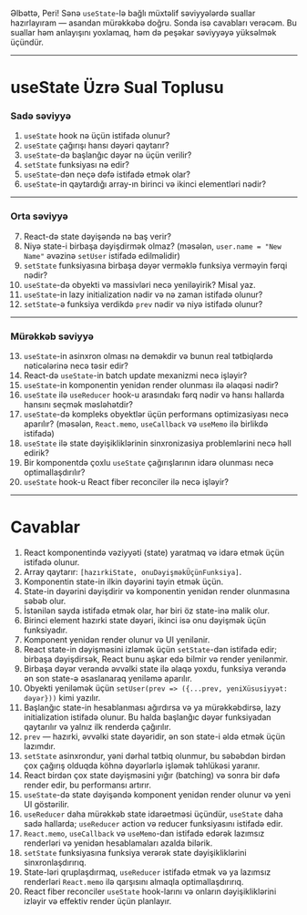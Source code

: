 Əlbəttə, Peri! Sənə `useState`-lə bağlı müxtəlif səviyyələrdə suallar hazırlayıram — asandan mürəkkəbə doğru. Sonda isə cavabları verəcəm. Bu suallar həm anlayışını yoxlamaq, həm də peşəkar səviyyəyə yüksəlmək üçündür.

---

# useState Üzrə Sual Toplusu

### Sadə səviyyə

1. `useState` hook nə üçün istifadə olunur?
2. `useState` çağırışı hansı dəyəri qaytarır?
3. `useState`-də başlanğıc dəyər nə üçün verilir?
4. `setState` funksiyası nə edir?
5. `useState`-dən neçə dəfə istifadə etmək olar?
6. `useState`-in qaytardığı array-ın birinci və ikinci elementləri nədir?

---

### Orta səviyyə

7. React-də state dəyişəndə nə baş verir?
8. Niyə state-i birbaşa dəyişdirmək olmaz? (məsələn, `user.name = "New Name"` əvəzinə `setUser` istifadə edilməlidir)
9. `setState` funksiyasına birbaşa dəyər verməklə funksiya verməyin fərqi nədir?
10. `useState`-də obyekti və massivləri necə yeniləyirik? Misal yaz.
11. `useState`-in lazy initialization nədir və nə zaman istifadə olunur?
12. `setState`-ə funksiya verdikdə `prev` nədir və niyə istifadə olunur?

---

### Mürəkkəb səviyyə

13. `useState`-in asinxron olması nə deməkdir və bunun real tətbiqlərdə nəticələrinə necə təsir edir?
14. React-də `useState`-in batch update mexanizmi necə işləyir?
15. `useState`-in komponentin yenidən render olunması ilə əlaqəsi nədir?
16. `useState` ilə `useReducer` hook-u arasındakı fərq nədir və hansı hallarda hansını seçmək məsləhətdir?
17. `useState`-də kompleks obyektlər üçün performans optimizasiyası necə aparılır? (məsələn, `React.memo`, `useCallback` və `useMemo` ilə birlikdə istifadə)
18. `useState` ilə state dəyişikliklərinin sinxronizasiya problemlərini necə həll edirik?
19. Bir komponentdə çoxlu `useState` çağırışlarının idarə olunması necə optimallaşdırılır?
20. `useState` hook-u React fiber reconciler ilə necə işləyir?

---

# Cavablar

1. React komponentində vəziyyəti (state) yaratmaq və idarə etmək üçün istifadə olunur.
2. Array qaytarır: `[hazırkiState, onuDəyişməkÜçünFunksiya]`.
3. Komponentin state-in ilkin dəyərini təyin etmək üçün.
4. State-in dəyərini dəyişdirir və komponentin yenidən render olunmasına səbəb olur.
5. İstənilən sayda istifadə etmək olar, hər biri öz state-inə malik olur.
6. Birinci element hazırki state dəyəri, ikinci isə onu dəyişmək üçün funksiyadır.
7. Komponent yenidən render olunur və UI yenilənir.
8. React state-in dəyişməsini izləmək üçün `setState`-dən istifadə edir; birbaşa dəyişdirsək, React bunu aşkar edə bilmir və render yenilənmir.
9. Birbaşa dəyər verəndə əvvəlki state ilə əlaqə yoxdu, funksiya verəndə ən son state-ə əsaslanaraq yeniləmə aparılır.
10. Obyekti yeniləmək üçün `setUser(prev => ({...prev, yeniXüsusiyyət: dəyər}))` kimi yazılır.
11. Başlanğıc state-in hesablanması ağırdırsa və ya mürəkkəbdirsə, lazy initialization istifadə olunur. Bu halda başlanğıc dəyər funksiyadan qaytarılır və yalnız ilk renderdə çağırılır.
12. `prev` — hazırki, əvvəlki state dəyəridir, ən son state-i əldə etmək üçün lazımdır.
13. `setState` asinxrondur, yəni dərhal tətbiq olunmur, bu səbəbdən birdən çox çağırış olduqda köhnə dəyərlərlə işləmək təhlükəsi yaranır.
14. React birdən çox state dəyişməsini yığır (batching) və sonra bir dəfə render edir, bu performansı artırır.
15. `useState`-də state dəyişəndə komponent yenidən render olunur və yeni UI göstərilir.
16. `useReducer` daha mürəkkəb state idarəetməsi üçündür, `useState` daha sadə hallarda; `useReducer` action və reducer funksiyasını istifadə edir.
17. `React.memo`, `useCallback` və `useMemo`-dan istifadə edərək lazımsız renderləri və yenidən hesablamaları azalda bilərik.
18. `setState` funksiyasına funksiya verərək state dəyişikliklərini sinxronlaşdırırıq.
19. State-ləri qruplaşdırmaq, `useReducer` istifadə etmək və ya lazımsız renderləri `React.memo` ilə qarşısını almaqla optimallaşdırırıq.
20. React fiber reconciler `useState` hook-larını və onların dəyişikliklərini izləyir və effektiv render üçün planlayır.
